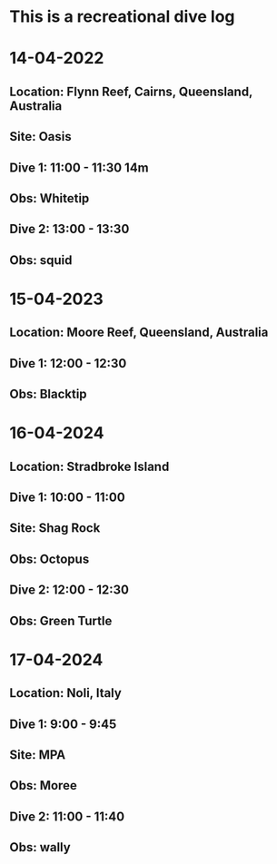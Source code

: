 # This is a recreational dive log

# 14-04-2022
## Location: Flynn Reef, Cairns, Queensland, Australia
## Site: Oasis
## Dive 1: 11:00 - 11:30 14m
## Obs: Whitetip
## Dive 2: 13:00 - 13:30
## Obs: squid

# 15-04-2023
## Location: Moore Reef, Queensland, Australia
## Dive 1: 12:00 - 12:30
## Obs: Blacktip

# 16-04-2024
## Location: Stradbroke Island
## Dive 1: 10:00 - 11:00
## Site: Shag Rock
## Obs: Octopus
## Dive 2: 12:00 - 12:30
## Obs: Green Turtle

# 17-04-2024
## Location: Noli, Italy
## Dive 1: 9:00 - 9:45
## Site: MPA
## Obs: Moree 
## Dive 2: 11:00 - 11:40
## Obs: wally